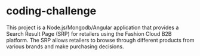 # coding-challenge

This project is a Node.js/Mongodb/Angular application that provides a Search Result Page (SRP) for retailers using the Fashion Cloud B2B platform. The SRP allows retailers to browse through different products from various brands and make purchasing decisions.

